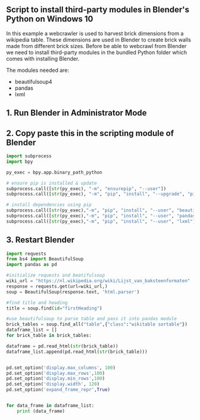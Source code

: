 

## Script to install third-party modules in Blender's Python on Windows 10

In this example a webcrawler is used to harvest brick dimensions from a wikipedia table. These dimensions are used in Blender to create brick walls made from different brick sizes. Before be able to webcrawl from Blender we need to install third-party modules in the bundled Python folder which comes with installing Blender.

The modules needed are:
 - beautifulsoup4
 - pandas
 - lxml



## 1. Run Blender in Administrator Mode 




## 2. Copy paste this in the scripting module of Blender

```python
import subprocess
import bpy

py_exec = bpy.app.binary_path_python

# ensure pip is installed & update
subprocess.call([str(py_exec), "-m", "ensurepip", "--user"])
subprocess.call([str(py_exec), "-m", "pip", "install", "--upgrade", "pip"])

# install dependencies using pip
subprocess.call([str(py_exec),"-m", "pip", "install", "--user", "beautifulsoup4"])
subprocess.call([str(py_exec),"-m", "pip", "install", "--user", "pandas"])
subprocess.call([str(py_exec),"-m", "pip", "install", "--user", "lxml"])
```

## 3. Restart Blender


```python
import requests
from bs4 import BeautifulSoup
import pandas as pd

#initialize requests and beatifulsoup
wiki_url = "https://nl.wikipedia.org/wiki/Lijst_van_baksteenformaten"
response = requests.get(url=wiki_url,)
soup = BeautifulSoup(response.text, 'html.parser')

#find title and heading
title = soup.find(id="firstHeading")

#use beautifulsoup to parse table and pass it into pandas module
brick_tables = soup.find_all("table",{"class":"wikitable sortable"})
dataframe_list = []
for brick_table in brick_tables:

dataframe = pd.read_html(str(brick_table))
dataframe_list.append(pd.read_html(str(brick_table)))


pd.set_option('display.max_columns', 100)
pd.set_option('display.max_rows',100)
pd.set_option('display.min_rows',100)
pd.set_option('display.width', 120)
pd.set_option('expand_frame_repr',True)


for data_frame in dataframe_list:
	print (data_frame)

```



